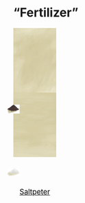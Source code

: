# “Fertilizer”  
<div style="display:inline-block"><div class="gamedatalist" style="text-align:center;;min-height:0px;"><div class="gamecard" style="width:100px; height:150px;"><a href="Fertilizer.md" style="color:black"><img class="bg" decoding="async" src="Sprite/BG_SandTop.png" href="a.md" style="max-width:100px;max-height:150px;"><img decoding="async" src="Sprite/FineDirt.png" class="cardimageNoBack" style="transform: translate(-50%, 0%) scale(0.2932551319648094);"><span style="font-size: 16.666666666666668px;">Fertilizer</span></a></div></div><div class="gamedatalist" style="text-align:center;;min-height:0px;"><div class="gamecard" style="width:100px; height:150px;"><a href="Saltpeter.md" style="color:black"><img class="bg" decoding="async" src="Sprite/BG_SandFront.png" href="a.md" style="max-width:100px;max-height:150px;"><img decoding="async" src="Sprite/Saltpeter.png" class="cardimageNoBack" style="transform: translate(-50%, 0%) scale(0.2932551319648094);"><span style="font-size: 16.666666666666668px;">Saltpeter</span></a></div></div></div>  
  


<script>document.title="“Fertilizer” - Card Survival Wiki";</script>